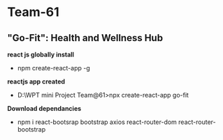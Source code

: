 # Team-61

## "Go-Fit": Health and Wellness Hub

**react js globally install**
- npm create-react-app -g


**reactjs app created**
-   D:\WPT mini Project Team@61>npx create-react-app go-fit

**Download dependancies**
-   npm i react-bootsrap bootstrap axios react-router-dom react-router-bootstrap 

